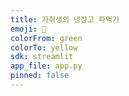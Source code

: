 ```yaml
---
title: 자취생의 냉장고 파먹기
emoji: 🥗
colorFrom: green
colorTo: yellow
sdk: streamlit
app_file: app.py
pinned: false
---
```

